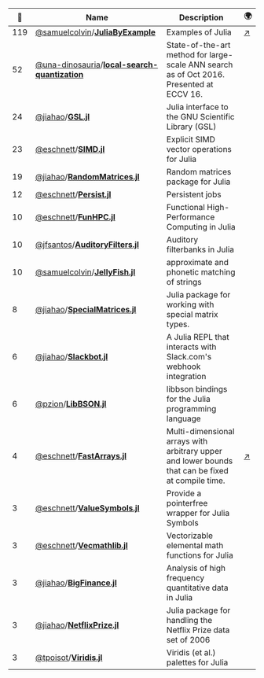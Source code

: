 |:star2: | Name | Description | 🌍|
|---|---|---|---|
|119|[@samuelcolvin](https://github.com/samuelcolvin)/[**JuliaByExample**](https://github.com/samuelcolvin/JuliaByExample)|Examples of Julia|[:arrow_upper_right:](https://juliabyexample.helpmanual.io/)|
|52|[@una-dinosauria](https://github.com/una-dinosauria)/[**local-search-quantization**](https://github.com/una-dinosauria/local-search-quantization)|State-of-the-art method for large-scale ANN search as of Oct 2016. Presented at ECCV 16.||
|24|[@jiahao](https://github.com/jiahao)/[**GSL.jl**](https://github.com/jiahao/GSL.jl)|Julia interface to the GNU Scientific Library (GSL)||
|23|[@eschnett](https://github.com/eschnett)/[**SIMD.jl**](https://github.com/eschnett/SIMD.jl)|Explicit SIMD vector operations for Julia||
|19|[@jiahao](https://github.com/jiahao)/[**RandomMatrices.jl**](https://github.com/jiahao/RandomMatrices.jl)|Random matrices package for Julia||
|12|[@eschnett](https://github.com/eschnett)/[**Persist.jl**](https://github.com/eschnett/Persist.jl)|Persistent jobs||
|10|[@eschnett](https://github.com/eschnett)/[**FunHPC.jl**](https://github.com/eschnett/FunHPC.jl)|Functional High-Performance Computing in Julia||
|10|[@jfsantos](https://github.com/jfsantos)/[**AuditoryFilters.jl**](https://github.com/jfsantos/AuditoryFilters.jl)|Auditory filterbanks in Julia||
|10|[@samuelcolvin](https://github.com/samuelcolvin)/[**JellyFish.jl**](https://github.com/samuelcolvin/JellyFish.jl)|approximate and phonetic matching of strings||
|8|[@jiahao](https://github.com/jiahao)/[**SpecialMatrices.jl**](https://github.com/jiahao/SpecialMatrices.jl)|Julia package for working with special matrix types.||
|6|[@jiahao](https://github.com/jiahao)/[**Slackbot.jl**](https://github.com/jiahao/Slackbot.jl)|A Julia REPL that interacts with Slack.com's webhook integration||
|6|[@pzion](https://github.com/pzion)/[**LibBSON.jl**](https://github.com/pzion/LibBSON.jl)|libbson bindings for the Julia programming language||
|4|[@eschnett](https://github.com/eschnett)/[**FastArrays.jl**](https://github.com/eschnett/FastArrays.jl)|Multi-dimensional arrays with arbitrary upper and lower bounds that can be fixed at compile time.|[:arrow_upper_right:](http://eschnett.github.io/FastArrays.jl/)|
|3|[@eschnett](https://github.com/eschnett)/[**ValueSymbols.jl**](https://github.com/eschnett/ValueSymbols.jl)|Provide a pointerfree wrapper for Julia Symbols||
|3|[@eschnett](https://github.com/eschnett)/[**Vecmathlib.jl**](https://github.com/eschnett/Vecmathlib.jl)|Vectorizable elemental math functions for Julia||
|3|[@jiahao](https://github.com/jiahao)/[**BigFinance.jl**](https://github.com/jiahao/BigFinance.jl)|Analysis of high frequency quantitative data in Julia||
|3|[@jiahao](https://github.com/jiahao)/[**NetflixPrize.jl**](https://github.com/jiahao/NetflixPrize.jl)|Julia package for handling the Netflix Prize data set of 2006||
|3|[@tpoisot](https://github.com/tpoisot)/[**Viridis.jl**](https://github.com/tpoisot/Viridis.jl)|Viridis (et al.) palettes for Julia||

